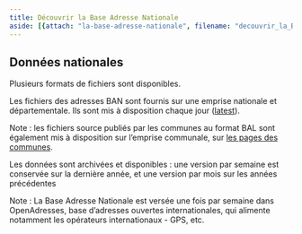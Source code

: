 ```yaml
---
title: Découvrir la Base Adresse Nationale
aside: [{attach: "la-base-adresse-nationale", filename: "decouvrir_la_BAN--la_base_adresse_nationale"}]
---
```


## Données nationales


Plusieurs formats de fichiers sont disponibles.

Les fichiers des adresses BAN sont fournis sur une emprise nationale et départementale.
Ils sont mis à disposition chaque jour ([latest](/data/ban/adresses/latest)).

Note : les fichiers source publiés par les communes au format BAL sont également mis à disposition sur l’emprise communale, sur [les pages des communes](/commune).


Les données sont archivées et disponibles : une version par semaine est conservée sur la dernière année, et une version par mois sur les années précédentes

Note : La Base Adresse Nationale est versée une fois par semaine dans OpenAdresses, base d’adresses ouvertes internationales, qui alimente notamment les opérateurs internationaux - GPS, etc.
